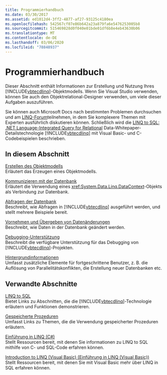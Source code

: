 ```yaml
---
title: Programmierhandbuch
ms.date: 03/30/2017
ms.assetid: ed1012d4-3ff2-4877-af27-93125c4180ea
ms.openlocfilehash: 542567cf07e86b642a23a879fa6e5476253005b8
ms.sourcegitcommit: 515469828d0f040e01bde01df6b8e4eb43630b06
ms.translationtype: MT
ms.contentlocale: de-DE
ms.lasthandoff: 03/06/2020
ms.locfileid: "78848937"
---
```

# <a name="programming-guide"></a>Programmierhandbuch
Dieser Abschnitt enthält Informationen zur Erstellung und Nutzung Ihres [!INCLUDE[vbtecdlinq](../../../../../../includes/vbtecdlinq-md.md)]-Objektmodells. Wenn Sie Visual Studio verwenden, können Sie auch den Objektrelational-Designer verwenden, um viele dieser Aufgaben auszuführen.  
  
 Sie können auch Microsoft Docs nach bestimmten Problemen durchsuchen und am [LINQ-Forum](https://social.msdn.microsoft.com/forums/home?forum=linqtosql)teilnehmen, in dem Sie komplexere Themen mit Experten ausführlich diskutieren können. Schließlich wird die [LINQ to SQL: .NET Language-Integrated Query for Relational](https://docs.microsoft.com/previous-versions/dotnet/articles/bb425822(v=msdn.10)) Data-Whitepaper-Detailstechnologie [!INCLUDE[vbtecdlinq](../../../../../../includes/vbtecdlinq-md.md)] mit Visual Basic- und C-Codebeispielen beschrieben.  
  
## <a name="in-this-section"></a>In diesem Abschnitt  
 [Erstellen des Objektmodells](creating-the-object-model.md)  
 Erläutert das Erzeugen eines Objektmodells.  
  
 [Kommunizieren mit der Datenbank](communicating-with-the-database.md)  
 Erläutert die Verwendung eines <xref:System.Data.Linq.DataContext>-Objekts als Verbindung zur Datenbank.  
  
 [Abfragen der Datenbank](querying-the-database.md)  
 Beschreibt, wie Abfragen in [!INCLUDE[vbtecdlinq](../../../../../../includes/vbtecdlinq-md.md)] ausgeführt werden, und stellt mehrere Beispiele bereit.  
  
 [Vornehmen und Übergeben von Datenänderungen](making-and-submitting-data-changes.md)  
 Beschreibt, wie Daten in der Datenbank geändert werden.  
  
 [Debugging-Unterstützung](debugging-support.md)  
 Beschreibt die verfügbare Unterstützung für das Debugging von [!INCLUDE[vbtecdlinq](../../../../../../includes/vbtecdlinq-md.md)]-Projekten.  
  
 [Hintergrundinformationen](background-information.md)  
 Umfasst zusätzliche Elemente für fortgeschrittene Benutzer, z. B. die Auflösung von Parallelitätskonflikten, die Erstellung neuer Datenbanken etc.  
  
## <a name="related-sections"></a>Verwandte Abschnitte  
 [LINQ to SQL](index.md)  
 Bietet Links zu Abschnitten, die die [!INCLUDE[vbtecdlinq](../../../../../../includes/vbtecdlinq-md.md)]-Technologie erläutern und Funktionen demonstrieren.  
  
 [Gespeicherte Prozeduren](stored-procedures.md)  
 Umfasst Links zu Themen, die die Verwendung gespeicherter Prozeduren erläutern.  
  
 [Einführung in LINQ (C#)](../../../../../csharp/programming-guide/concepts/linq/index.md)  
 Stellt Ressourcen bereit, mit denen Sie informationen zu LINQ to SQL mithilfe von C- und SQL-Code erfahren können.

 [Introduction to LINQ (Visual Basic) (Einführung in LINQ (Visual Basic))](../../../../../visual-basic/programming-guide/concepts/linq/introduction-to-linq.md)  
 Stellt Ressourcen bereit, mit denen Sie mit Visual Basic mehr über LINQ in SQL erfahren können.
